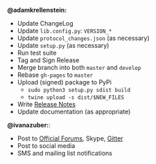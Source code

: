 **@adamkrellenstein:**

- Update ChangeLog
- Update `lib.config.py`: `VERSION_*`
- Update `protocol_changes.json` (as necessary)
- Update `setup.py` (as necessary)
- Run test suite
- Tag and Sign Release
- Merge branch into both `master` and `develop`
- Rebase `gh-pages` to `master`
- Upload (signed) package to PyPi
	* `sudo python3 setup.py sdist build`
	<!-- * `sudo python3 setup.py bdist_wheel build`	# Does not work with `apsw` and `ethereum-serpent` installs. -->
	* `twine upload -s dist/$NEW_FILES`
- Write [Release Notes](https://github.com/CounterpartyXCP/counterpartyd/releases)
- Update documentation (as appropriate)

**@ivanazuber:**:

- Post to [Official Forums](https://forums.counterparty.io/discussion/445/new-version-announcements-counterparty-and-counterpartyd), Skype, [Gitter](https://gitter.im/CounterpartyXCP)
- Post to social media
- SMS and mailing list notifications
